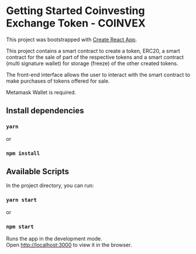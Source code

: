 # Getting Started Coinvesting Exchange Token - COINVEX

This project was bootstrapped with [Create React App](https://github.com/facebook/create-react-app).

This project contains a smart contract to create a token, ERC20, a smart contract for the sale of part of the respective tokens and a smart contract (multi signature wallet) for storage (freeze) of the other created tokens.

The front-end interface allows the user to interact with the smart contract to make purchases of tokens offered for sale.

Metamask Wallet is required.

## Install dependencies

 ### `yarn` 

or

### `npm install`

## Available Scripts

In the project directory, you can run:

### `yarn start`

or

### `npm start`

Runs the app in the development mode.\
Open [http://localhost:3000](http://localhost:3000) to view it in the browser.
